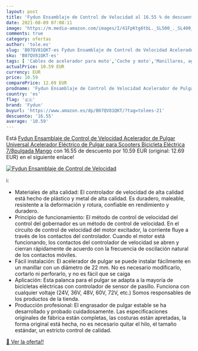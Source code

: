 ```yaml
---
layout: post
title: 'Fydun Ensamblaje de Control de Velocidad al 16.55 % de descuento'
date: 2021-08-09 07:08:11
image: 'https://m.media-amazon.com/images/I/41FpKtg6tbL._SL500_._SL400_.jpg'
comments: true
category: ofertas
author: 'tole.es'
slug: 'B07QV81QKT-es Fydun Ensamblaje de Control de Velocidad Acelerador de...'
sku: 'B07QV81QKT-es'
tags: [ 'Cables de acelerador para moto','Coche y moto','Manillares, agarres y manetas para moto','Motos, accesorios y piezas','bicicleta','fydun', ]
actualPrice: 10.59 EUR
currency: EUR
price: 10.59
comparePrice: 12.69 EUR
prodname: 'Fydun Ensamblaje de Control de Velocidad Acelerador de Pulgar Universal Acelerador Eléctrico de Pulgar para Scooters Bicicleta Eléctrica 7/8pulgada Mango'
country: 'es'
flag: '🇪🇸'
brand: 'Fydun'
buyurl: 'https://www.amazon.es/dp/B07QV81QKT/?tag=tolees-21'
descuento: '16.55'
average: '10.59'
---
```


Está [Fydun Ensamblaje de Control de Velocidad Acelerador de Pulgar Universal Acelerador Eléctrico de Pulgar para Scooters Bicicleta Eléctrica 7/8pulgada Mango](https://www.amazon.es/dp/B07QV81QKT/?tag=tolees-21) con 16.55 de descuento por 10.59 EUR (original: 12.69 EUR) en el siguiente enlace!

[![Fydun Ensamblaje de Control de Velocidad](https://m.media-amazon.com/images/I/41FpKtg6tbL._SL500_._SL400_.jpg)](https://www.amazon.es/dp/B07QV81QKT/?tag=tolees-21)

ℹ️:

- Materiales de alta calidad: El controlador de velocidad de alta calidad está hecho de plástico y metal de alta calidad. Es duradero, maleable, resistente a la deformación y rotura, confiable en rendimiento y duradero.
- Principio de funcionamiento: El método de control de velocidad del control del gobernador es un método de control de velocidad. En el circuito de control de velocidad del motor excitador, la corriente fluye a través de los contactos del controlador. Cuando el motor está funcionando, los contactos del controlador de velocidad se abren y cierran rápidamente de acuerdo con la frecuencia de oscilación natural de los contactos móviles.
- Fácil instalación: El acelerador de pulgar se puede instalar fácilmente en un manillar con un diámetro de 22 mm. No es necesario modificarlo, cortarlo ni perforarlo, y no es fácil que se caiga
- Aplicación: Esta palanca para el pulgar se adapta a la mayoría de bicicletas eléctricas con controlador de sensor de pasillo. Funciona con cualquier voltaje (24V, 36V, 48V, 60V, 72V, etc.) Somos responsables de los productos de la tienda.
- Producción profesional: El engrasador de pulgar estable se ha desarrollado y probado cuidadosamente. Las especificaciones originales de fábrica están completas, las costuras están apretadas, la forma original está hecha, no es necesario quitar el hilo, el tamaño estándar, un estricto control de calidad.

[🛒 Ver la oferta!!](https://www.amazon.es/dp/B07QV81QKT/?tag=tolees-21)
